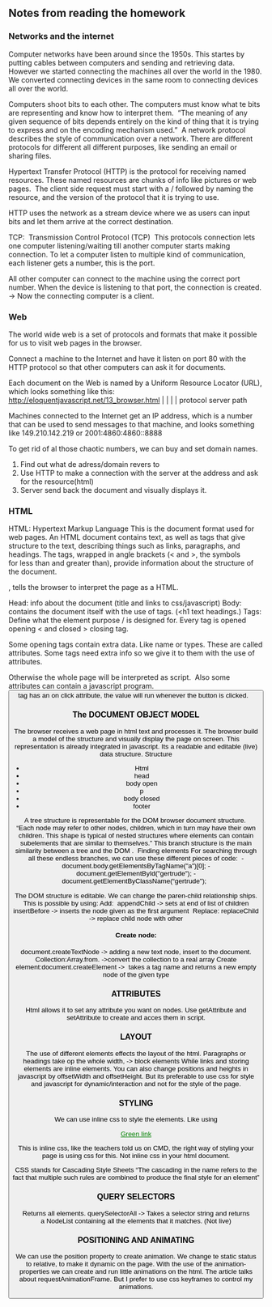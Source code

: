 ## Notes from reading the homework


### Networks and the internet
Computer networks have been around since the 1950s. This startes by putting cables between computers and sending and retrieving data.  However we started connecting the machines all over the world in the 1980.  We converted connecting devices in the same room to connecting devices all over the world.

Computers shoot bits to each other. The computers must know what te bits are representing and know how to interpret them. 
“The meaning of any given sequence of bits depends entirely on the kind of thing that it is trying to express and on the encoding mechanism used.”  A network protocol describes the style of communication over a network.  There are different protocols for different all different purposes, like sending an email or sharing files.

Hypertext Transfer Protocol (HTTP) is the protocol for receiving named resources. These named resources are chunks of info like pictures or web pages.  The client side request must start with a / followed by naming the resource, and the version of the protocol that it is trying to use.

HTTP uses the network as a stream device where we as users can input bits and let them arrive at the correct destination. 

TCP:  Transmission Control Protocol (TCP)  This protocols connection lets one computer listening/waiting till another computer starts making connection. 
To let a computer listen to multiple kind of communication, each listener gets a number, this is the port. 

All other computer can connect to the machine using the correct port number. When the device is listening to that port, the connection is created. -> Now the connecting computer is a client.


### Web

The world wide web is a set of protocols and formats that make it possible for us to visit web pages in the browser. 

Connect a machine to the Internet and have it listen on port 80 with the HTTP protocol so that other computers can ask it for documents.

Each document on the Web is named by a Uniform Resource Locator (URL), which looks something like this:
  http://eloquentjavascript.net/13_browser.html
 |      |                      |                          |
 protocol              server               path

Machines connected to the Internet get an IP address, which is a number that can be used to send messages to that machine, and looks something like 149.210.142.219 or 2001:4860:4860::8888

To get rid of al those chaotic numbers, we can buy and set domain names. 

1. Find out what de adress/domain revers to
2. Use HTTP to make a connection with the server at the address and ask for the resource(html)
3. Server send back the document and visually displays it.


### HTML
HTML: Hypertext Markup Language This is the document format used for web pages. An HTML document contains text, as well as tags that give structure to the text, describing things such as links, paragraphs, and headings.
The tags, wrapped in angle brackets (< and >, the symbols for less than and greater than), provide information about the structure of the document.
<!doctype html>, tells the browser to interpret the page as a HTML.
Head: info about the document (title and links to css/javascript)
Body: contains the document itself with the use of tags. (<h1 text headings.)
Tags:
Define what the element purpose / is designed for. Every tag is opened opening < and closed > closing tag.

Some opening tags contain extra data. Like name or types. These are called attributes. Some tags need extra info so we give it to them with the use of attributes.  
<script> Allows the html page to make use of a script. The script will run as soon as <script> is read by the browser. Script gets the attribute src, for linking the script.js file that you created. It always needs to be closed with </script> Otherwise the whole page will be interpreted as script.  Also some attributes can contain a javascript program. <button> tag has an on click attribute, the value will run whenever the button is clicked.   

### The DOCUMENT OBJECT MODEL 
The browser receives a web page in html text and processes it. The browser build a model of the structure and visually display the page on screen. This representation is already integrated in javascript. 	Its a readable and editable (live) data structure.
Structure 
- Html
- head
- body open
- p
- body closed
- footer


A tree structure is representable for the DOM browser document structure. “Each node may refer to other nodes, children, which in turn may have their own children. This shape is typical of nested structures where elements can contain subelements that are similar to themselves.”
This branch structure is the main similarity between a tree and the DOM . 
Finding elements
For searching through all these endless branches, we can use these different pieces of code: 
-document.body.getElementsByTagName("a")[0];
-document.getElementById("gertrude"); - document.getElementByClassName(“gertrude");  

The DOM structure is editable. We can change the paren-child relationship ships.
This is possible by using: 
Add:  appendChild -> sets at end of list of children
insertBefore -> inserts the node given as the first argument 
Replace:
replaceChild -> replace child node with other

#### Create node:
document.createTextNode -> adding a new text node, insert to the document. 
Collection:Array.from. ->convert the collection to a real array
Create element:document.createElement ->  takes a tag name and returns a new empty node of the given type

### ATTRIBUTES
Html allows it to set any attribute you want on nodes.
Use getAttribute and setAttribute to create and acces them in script.

### LAYOUT
The use of different elements effects the layout of the html. Paragraphs or headings take op the whole width, -> block elements
While links and storing elements are inline elements.
You can also change positions and heights in javascript by 
offsetWidth and offsetHeight. But its preferable to use css for style and javascript for dynamic/interaction and not for the style of the page. 

### STYLING
We can use inline css to style the elements. Like using 
<p><a href="." style="color: green">Green link</a></p>
This is inline css, like the teachers told us on CMD, the right way of styling your page is using css for this. Not inline css in your html document.

CSS stands for Cascading Style Sheets
“The cascading in the name refers to the fact that multiple such rules are combined to produce the final style for an element”
### QUERY SELECTORS
Returns all elements.
querySelectorAll -> Takes a selector string and returns a NodeList containing all the elements that it matches. (Not live)

### POSITIONING AND ANIMATING
We can use the position property to create animation.
We change te static status to relative, to make it dynamic on the page. With the use of the animation- properties we can create and run little animations on the html. The article talks about requestAnimationFrame. But I prefer to use css keyframes to control my animations.

